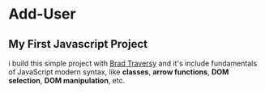 # Add-User
## My First Javascript Project

i build this simple project with [Brad Traversy](https://www.youtube.com/watch?v=hdI2bqOjy3c) and it's include fundamentals of JavaScript
modern syntax, like **classes**, **arrow functions**, **DOM selection**, **DOM manipulation**, etc.
